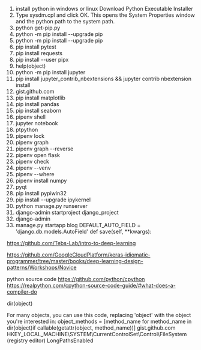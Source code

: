 1. install python in windows or linux
   Download Python Executable Installer
2. Type sysdm.cpl and click OK. This opens the System Properties window and the python path to the system path.
3. python get-pip.py
4. python -m pip install --upgrade pip
5. python -m pip install --upgrade pip
6. pip install pytest
7. pip install requests
8. pip install --user pipx
9. help(object)
10. python -m pip install jupyter
11. pip install jupyter_contrib_nbextensions && jupyter contrib nbextension install
12. gist.github.com
14. pip install matplotlib
15. pip install pandas
16. pip install seaborn
17. pipenv shell
18. jupyter notebook
19. ptpython
20. pipenv lock
21. pipenv graph
22. pipenv graph --reverse
23. pipenv open flask
24. pipenv check
25. pipenv --venv
26. pipenv --where
27. pipenv install numpy
28. pyqt 
29. pip install pypiwin32
30. pip install --upgrade ipykernel
31. python manage.py runserver
32. django-admin startproject django_project
33. django-admin
34. manage.py startapp blog
DEFAULT_AUTO_FIELD = 'django.db.models.AutoField'
def save(self, **kwargs):

https://github.com/Tebs-Lab/intro-to-deep-learning


https://github.com/GoogleCloudPlatform/keras-idiomatic-programmer/tree/master/books/deep-learning-design-patterns/Workshops/Novice

python source code
https://github.com/python/cpython
https://realpython.com/cpython-source-code-guide/#what-does-a-compiler-do



dir(object)

For many objects, you can use this code, replacing 'object' with the object you're interested in: object_methods = [method_name for method_name in dir(object)if callable(getattr(object, method_name))]
gist.github.com
HKEY_LOCAL_MACHINE\SYSTEM\CurrentControlSet\Control\FileSystem (registry editor) LongPathsEnabled
